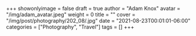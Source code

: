+++
showonlyimage = false
draft = true
author = "Adam Knox"
avatar = "/img/adam_avatar.jpeg"
weight = 0
title = ""
cover = "/img/post/photography/202_08/.jpg"
date = "2021-08-23T00:01:01-06:00"
categories = ["Photography", "Travel"]
tags = []
+++
<!--more-->
